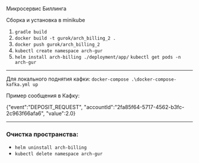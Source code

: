 Микросервис Биллинга

Сборка и установка в minikube
1) `gradle build`
2) `docker build -t gurok/arch_billing_2 .`
3) `docker push gurok/arch_billing_2`
4) `kubectl create namespace arch-gur`
5) `helm install arch-billing ./deployment/app/`
   `kubectl get pods -n arch-gur`
   
---

Для локального поднятия кафки: `docker-compose .\docker-compose-kafka.yml up`

Пример сообщения в Кафку:

{"event":"DEPOSIT_REQUEST", "accountId":"2fa85f64-5717-4562-b3fc-2c963f66afa6", "value":2.0}

---
### Очистка пространства:

- `helm uninstall arch-billing`
- `kubectl delete namespace arch-gur`
